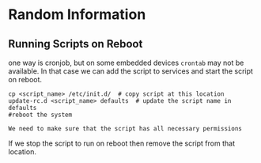 # Random Information


## Running Scripts on Reboot
one way is cronjob, but on some embedded devices `crontab` may not be available. In that case we can add the script to services and start the script on reboot.

```
cp <script_name> /etc/init.d/  # copy script at this location
update-rc.d <script_name> defaults  # update the script name in defaults
#reboot the system
```

`We need to make sure that the script has all necessary permissions`

If we stop the script to run on reboot then remove the script from that location.